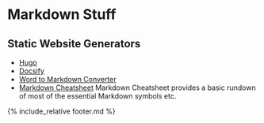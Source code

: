 # Markdown Stuff

## Static Website Generators

- [Hugo](https://gohugo.io/)
- [Docsify](https://docsify.js.org/#/)
- [Word to Markdown Converter](https://word2md.com/)
- [Markdown Cheatsheet](https://github.com/adam-p/markdown-here/wiki/Markdown-Cheatsheet)
Markdown Cheatsheet provides a basic rundown of most of the essential Markdown symbols etc.

{% include_relative footer.md %}

